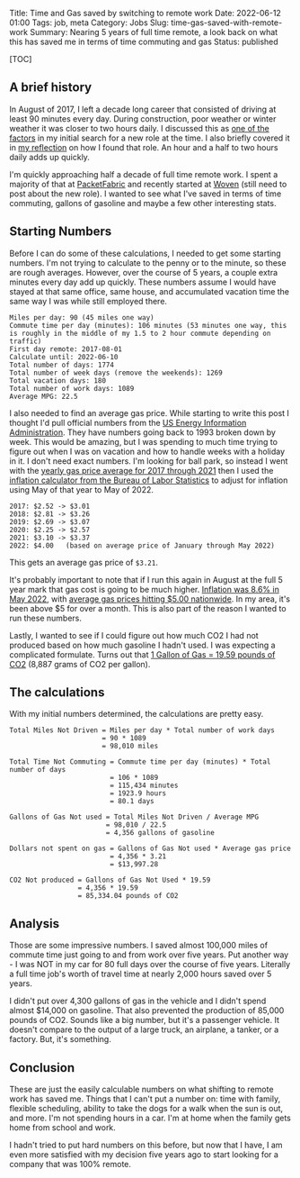 Title: Time and Gas saved by switching to remote work
Date: 2022-06-12 01:00
Tags: job, meta
Category: Jobs
Slug: time-gas-saved-with-remote-work
Summary: Nearing 5 years of full time remote, a look back on what this has saved me in terms of time commuting and gas
Status: published

[TOC]

## A brief history

In August of 2017, I left a decade long career that consisted of driving at least 90 minutes every day. During construction, poor weather or winter weather it was closer to two hours daily. I discussed this as [one of the factors][1] in my initial search for a new role at the time. I also briefly covered it in [my reflection][2] on how I found that role. An hour and a half to two hours daily adds up quickly.

I'm quickly approaching half a decade of full time remote work. I spent a majority of that at [PacketFabric][3] and recently started at [Woven][4] (still need to post about the new role). I wanted to see what I've saved in terms of time commuting, gallons of gasoline and maybe a few other interesting stats.

## Starting Numbers

Before I can do some of these calculations, I needed to get some starting numbers. I'm not trying to calculate to the penny or to the minute, so these are rough averages. However, over the course of 5 years, a couple extra minutes every day add up quickly. These numbers assume I would have stayed at that same office, same house, and accumulated vacation time the same way I was while still employed there.

    Miles per day: 90 (45 miles one way)
    Commute time per day (minutes): 106 minutes (53 minutes one way, this is roughly in the middle of my 1.5 to 2 hour commute depending on traffic)
    First day remote: 2017-08-01
    Calculate until: 2022-06-10
    Total number of days: 1774
    Total number of week days (remove the weekends): 1269
    Total vacation days: 180
    Total number of work days: 1089
    Average MPG: 22.5

I also needed to find an average gas price. While starting to write this post I thought I'd pull official numbers from the [US Energy Information Administration][5]. They have numbers going back to 1993 broken down by week. This would be amazing, but I was spending to much time trying to figure out when I was on vacation and how to handle weeks with a holiday in it. I don't need exact numbers. I'm looking for ball park, so instead I went with the [yearly gas price average for 2017 through 2021][6] then I used the [inflation calculator from the Bureau of Labor Statistics][7] to adjust for inflation using May of that year to May of 2022.

    2017: $2.52 -> $3.01
    2018: $2.81 -> $3.26
    2019: $2.69 -> $3.07
    2020: $2.25 -> $2.57
    2021: $3.10 -> $3.37
    2022: $4.00   (based on average price of January through May 2022)

This gets an average gas price of `$3.21`.

It's probably important to note that if I run this again in August at the full 5 year mark that gas cost is going to be much higher. [Inflation was 8.6% in May 2022][8], with [average gas prices hitting $5.00 nationwide][9]. In my area, it's been above $5 for over a month. This is also part of the reason I wanted to run these numbers.

Lastly, I wanted to see if I could figure out how much CO2 I had not produced based on how much gasoline I hadn't used. I was expecting a complicated formulate. Turns out that [1 Gallon of Gas = 19.59 pounds of CO2][10] (8,887 grams of CO2 per gallon).

## The calculations

With my initial numbers determined, the calculations are pretty easy.

    Total Miles Not Driven = Miles per day * Total number of work days
                           = 90 * 1089
                           = 98,010 miles

    Total Time Not Commuting = Commute time per day (minutes) * Total number of days
                             = 106 * 1089
                             = 115,434 minutes
                             = 1923.9 hours
                             = 80.1 days

    Gallons of Gas Not used = Total Miles Not Driven / Average MPG
                            = 98,010 / 22.5
                            = 4,356 gallons of gasoline

    Dollars not spent on gas = Gallons of Gas Not used * Average gas price
                             = 4,356 * 3.21
                             = $13,997.28

    CO2 Not produced = Gallons of Gas Not Used * 19.59
                     = 4,356 * 19.59
                     = 85,334.04 pounds of CO2


## Analysis

Those are some impressive numbers. I saved almost 100,000 miles of commute time just going to and from work over five years. Put another way - I was NOT in my car for 80 full days over the course of five years. Literally a full time job's worth of travel time at nearly 2,000 hours saved over 5 years.

I didn't put over 4,300 gallons of gas in the vehicle and I didn't spend almost $14,000 on gasoline. That also prevented the production of 85,000 pounds of CO2. Sounds like a big number, but it's a passenger vehicle. It doesn't compare to the output of a large truck, an airplane, a tanker, or a factory. But, it's something.

## Conclusion

These are just the easily calculable numbers on what shifting to remote work has saved me. Things that I can't put a number on: time with family, flexible scheduling, ability to take the dogs for a walk when the sun is out, and more. I'm not spending hours in a car. I'm at home when the family gets home from school and work.

I hadn't tried to put hard numbers on this before, but now that I have, I am even more satisfied with my decision five years ago to start looking for a company that was 100% remote. 


 [1]: {filename}2017_07_31_a_decade_at_caterpillar.md#the-long-drive
 [2]: {filename}2017_11_28_how_i_found_an_awesome_remote_job.md#full-time-work-from-home
 [3]: https://packetfabric.com
 [4]: https://www.woventeams.com/
 [5]: https://www.eia.gov/dnav/pet/hist/LeafHandler.ashx?n=pet&s=emm_epm0_pte_nus_dpg&f=w
 [6]: https://www.eia.gov/dnav/pet/hist/LeafHandler.ashx?n=pet&s=emm_epm0_pte_nus_dpg&f=a
 [7]: https://www.bls.gov/data/inflation_calculator.htm
 [8]: https://www.cnbc.com/2022/06/10/consumer-price-index-may-2022.html
 [9]: https://www.cnn.com/2022/06/11/business/gas-prices-five-dollars-national-june/index.html
 [10]: https://www.epa.gov/greenvehicles/greenhouse-gas-emissions-typical-passenger-vehicle#burning
